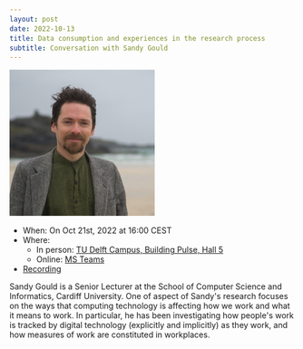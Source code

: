 ```yaml
---
layout: post
date: 2022-10-13
title: Data consumption and experiences in the research process
subtitle: Conversation with Sandy Gould
---
```


![Sandy Gould](public/img/conversations/gould.jpg)

* When: On Oct 21st, 2022 at 16:00 CEST
* Where:
    * In person: [TU Delft Campus, Building Pulse, Hall 5](https://esviewer.tudelft.nl/space/168/)
    * Online: [MS Teams](https://teams.microsoft.com/l/meetup-join/19%3a8e9bf40774c04e958683f95bcd96db78%40thread.tacv2/1651850230456?context=%7b%22Tid%22%3a%22096e524d-6929-4030-8cd3-8ab42de0887b%22%2c%22Oid%22%3a%225cf00de1-79fa-4846-a9b6-b23d3fc778d8%22%7d)
* [Recording](https://archive.org/download/dcdlab-conversation-gould/conversation-gould.mp4)


Sandy Gould is a Senior Lecturer at the School of Computer Science and Informatics, Cardiff University. One of aspect of Sandy's research focuses on the ways that computing technology is affecting how we work and what it means to work. In particular, he has been investigating how people's work is tracked by digital technology (explicitly and implicitly) as they work, and how measures of work are constituted in workplaces.
